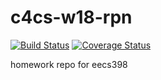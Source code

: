 # c4cs-w18-rpn
[![Build Status](https://travis-ci.org/XiaoyangShen/c4cs-w18-rpn.svg?branch=master)](https://travis-ci.org/XiaoyangShen/c4cs-w18-rpn)
[![Coverage Status](https://coveralls.io/repos/github/XiaoyangShen/c4cs-w18-rpn/badge.svg?branch=master)](https://coveralls.io/github/XiaoyangShen/c4cs-w18-rpn?branch=master)

homework repo for eecs398
